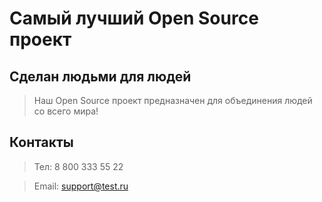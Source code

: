 # Самый лучший Open Source проект

## Сделан людьми для людей

> Наш Open Source проект предназначен для объединения людей со всего мира!

## Контакты

> Тел: 8 800 333 55 22

> Email: support@test.ru

